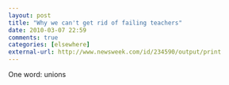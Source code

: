 ```yaml
---
layout: post  
title: "Why we can't get rid of failing teachers"  
date: 2010-03-07 22:59  
comments: true  
categories: [elsewhere]
external-url: http://www.newsweek.com/id/234590/output/print  
---
```


One word: unions

